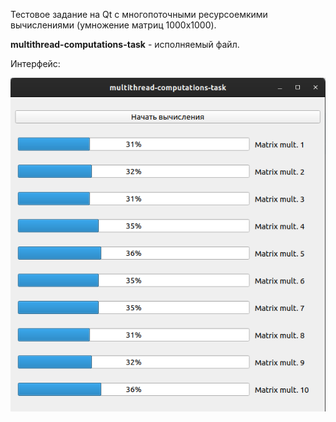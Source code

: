 Тестовое задание на Qt с многопоточными ресурсоемкими вычислениями (умножение матриц 1000x1000).

**multithread-computations-task** - исполняемый файл.

Интерфейс:

![Интерфейс!](doc_image.png)